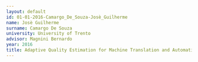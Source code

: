 ```yaml
---
layout: default 
id: 01-01-2016-Camargo_De_Souza-Josè_Guilherme
name: Josè Guilherme
surname: Camargo De Souza
university: University of Trento
advisor: Magnini Bernardo
year: 2016
title: Adaptive Quality Estimation for Machine Translation and Automatic Speech Recognition
---
```

